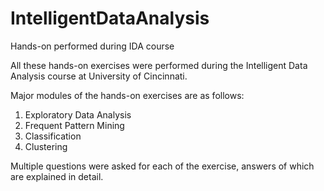# IntelligentDataAnalysis
Hands-on performed during IDA course

All these hands-on exercises were performed during the Intelligent Data Analysis course at University of Cincinnati. 

Major modules of the hands-on exercises are as follows:
1. Exploratory Data Analysis
2. Frequent Pattern Mining
3. Classification
4. Clustering

Multiple questions were asked for each of the exercise, answers of which are explained in detail.

